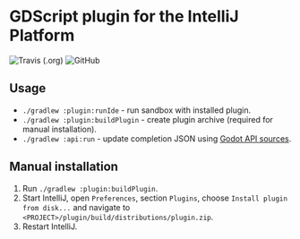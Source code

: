 # GDScript plugin for the IntelliJ Platform

![Travis (.org)](https://img.shields.io/travis/exigow/intellij-gdscript) ![GitHub](https://img.shields.io/github/license/exigow/intellij-gdscript)

## Usage

* `./gradlew :plugin:runIde` - run sandbox with installed plugin.
* `./gradlew :plugin:buildPlugin` - create plugin archive (required for manual installation).
* `./gradlew :api:run` - update completion JSON using [Godot API sources](https://github.com/godotengine/godot/tree/master/doc/classes).

## Manual installation

1. Run `./gradlew :plugin:buildPlugin`.
2. Start IntelliJ, open `Preferences`, section `Plugins`, choose `Install plugin from disk...` and navigate to `<PROJECT>/plugin/build/distributions/plugin.zip`.
3. Restart IntelliJ.
